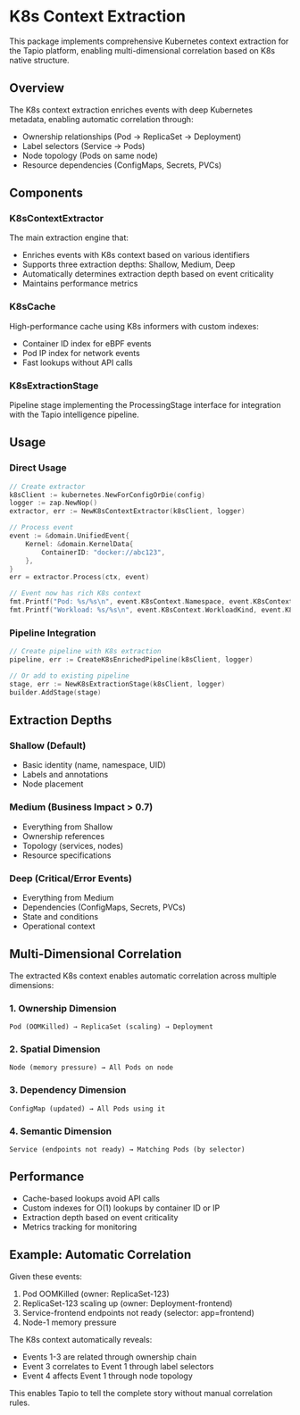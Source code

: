 # K8s Context Extraction

This package implements comprehensive Kubernetes context extraction for the Tapio platform, enabling multi-dimensional correlation based on K8s native structure.

## Overview

The K8s context extraction enriches events with deep Kubernetes metadata, enabling automatic correlation through:
- Ownership relationships (Pod → ReplicaSet → Deployment)
- Label selectors (Service → Pods)
- Node topology (Pods on same node)
- Resource dependencies (ConfigMaps, Secrets, PVCs)

## Components

### K8sContextExtractor
The main extraction engine that:
- Enriches events with K8s context based on various identifiers
- Supports three extraction depths: Shallow, Medium, Deep
- Automatically determines extraction depth based on event criticality
- Maintains performance metrics

### K8sCache
High-performance cache using K8s informers with custom indexes:
- Container ID index for eBPF events
- Pod IP index for network events
- Fast lookups without API calls

### K8sExtractionStage
Pipeline stage implementing the ProcessingStage interface for integration with the Tapio intelligence pipeline.

## Usage

### Direct Usage
```go
// Create extractor
k8sClient := kubernetes.NewForConfigOrDie(config)
logger := zap.NewNop()
extractor, err := NewK8sContextExtractor(k8sClient, logger)

// Process event
event := &domain.UnifiedEvent{
    Kernel: &domain.KernelData{
        ContainerID: "docker://abc123",
    },
}
err = extractor.Process(ctx, event)

// Event now has rich K8s context
fmt.Printf("Pod: %s/%s\n", event.K8sContext.Namespace, event.K8sContext.Name)
fmt.Printf("Workload: %s/%s\n", event.K8sContext.WorkloadKind, event.K8sContext.WorkloadName)
```

### Pipeline Integration
```go
// Create pipeline with K8s extraction
pipeline, err := CreateK8sEnrichedPipeline(k8sClient, logger)

// Or add to existing pipeline
stage, err := NewK8sExtractionStage(k8sClient, logger)
builder.AddStage(stage)
```

## Extraction Depths

### Shallow (Default)
- Basic identity (name, namespace, UID)
- Labels and annotations
- Node placement

### Medium (Business Impact > 0.7)
- Everything from Shallow
- Ownership references
- Topology (services, nodes)
- Resource specifications

### Deep (Critical/Error Events)
- Everything from Medium
- Dependencies (ConfigMaps, Secrets, PVCs)
- State and conditions
- Operational context

## Multi-Dimensional Correlation

The extracted K8s context enables automatic correlation across multiple dimensions:

### 1. Ownership Dimension
```
Pod (OOMKilled) → ReplicaSet (scaling) → Deployment
```

### 2. Spatial Dimension
```
Node (memory pressure) → All Pods on node
```

### 3. Dependency Dimension
```
ConfigMap (updated) → All Pods using it
```

### 4. Semantic Dimension
```
Service (endpoints not ready) → Matching Pods (by selector)
```

## Performance

- Cache-based lookups avoid API calls
- Custom indexes for O(1) lookups by container ID or IP
- Extraction depth based on event criticality
- Metrics tracking for monitoring

## Example: Automatic Correlation

Given these events:
1. Pod OOMKilled (owner: ReplicaSet-123)
2. ReplicaSet-123 scaling up (owner: Deployment-frontend)
3. Service-frontend endpoints not ready (selector: app=frontend)
4. Node-1 memory pressure

The K8s context automatically reveals:
- Events 1-3 are related through ownership chain
- Event 3 correlates to Event 1 through label selectors
- Event 4 affects Event 1 through node topology

This enables Tapio to tell the complete story without manual correlation rules.